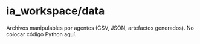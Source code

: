 # ia_workspace/data
Archivos manipulables por agentes (CSV, JSON, artefactos generados).
No colocar código Python aquí.
